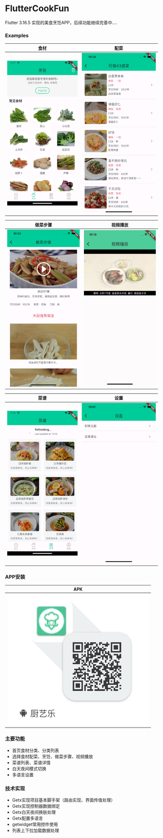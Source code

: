 # FlutterCookFun
Flutter 3.16.5 实现的美食烹饪APP，后续功能继续完善中....

 ### Examples
| 食材 | 配菜 |
| -- | -- |
|![image](https://github.com/developerjet/FlutterCookFun/blob/main/ScreenShot/iPhone_01.png)|![image](https://github.com/developerjet/FlutterCookFun/blob/main/ScreenShot/iPhone_03.png)|

| 做菜步骤 | 视频播放 |
| -- | -- |
|![image](https://github.com/developerjet/FlutterCookFun/blob/main/ScreenShot/iPhone_02.png)|![image](https://github.com/developerjet/FlutterCookFun/blob/main/ScreenShot/iPhone_06.jpg)|

| 菜谱 | 设置 |
| -- | -- |
|![image](https://github.com/developerjet/FlutterCookFun/blob/main/ScreenShot/iPhone_04.png)|![image](https://github.com/developerjet/FlutterCookFun/blob/main/ScreenShot/iPhone_05.png)|

### APP安装
| APK |
| -- |
|![image](https://github.com/developerjet/FlutterCookFun/blob/main/ScreenShot/Install_apk.jpg)|


### 主要功能
- 首页食材分类、分类列表
- 选择食材配菜、烹饪、做菜步骤、视频播放
- 菜谱列表、菜谱详情
- 白天夜间模式切换
- 多语言设置

### 技术实现
- Getx实现项目基本脚手架（路由实现、界面传值处理）
- Getx实现控制器数据绑定
- Getx白天夜间换肤处理
- Getx配置多语言
- getwidget常用控件使用
- 列表上下拉加载数据处理

